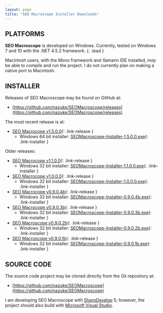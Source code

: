 ```yaml
---
layout: page
title: "SEO Macroscope Installer Downloads"
---
```


## PLATFORMS

**SEO Macroscope** is developed on Windows. Currently, tested on Windows 7 and 10 with the .NET 4.5.2 framework.
{: .lead }

Macintosh users, with the Mono framework and Xamarin IDE installed, *may* be able to compile and run the project. I do not currently plan on making a native port to Macintosh.

## INSTALLER

Releases of SEO Macroscope may be found on GitHub at:

* [https://github.com/nazuke/SEOMacroscope/releases](https://github.com/nazuke/SEOMacroscope/releases)

The most recent release is at:

* [SEO Macrocope v1.5.0.0](https://github.com/nazuke/SEOMacroscope/releases/tag/v1.5.0.0){: .link-release }
    * Windows 64 bit installer: [SEOMacroscope-Installer-1.5.0.0.exe](https://github.com/nazuke/SEOMacroscope/releases/download/v1.5.0.0/SEOMacroscope-Installer-1.5.0.0.exe){: .link-installer }

Older releases:

* [SEO Macrocope v1.1.0.0](https://github.com/nazuke/SEOMacroscope/releases/tag/v1.1.0.0){: .link-release }
    * Windows 32 bit installer: [SEOMacroscope-Installer-1.1.0.0.exe](https://github.com/nazuke/SEOMacroscope/releases/download/v1.1.0.0/SEOMacroscope-Installer-1.1.0.0.exe){: .link-installer }
* [SEO Macrocope v1.0.0.0](https://github.com/nazuke/SEOMacroscope/releases/tag/v1.0.0.0){: .link-release }
    * Windows 32 bit installer: [SEOMacroscope-Installer-1.0.0.0.exe](https://github.com/nazuke/SEOMacroscope/releases/download/v1.0.0.0/SEOMacroscope-Installer-1.0.0.0.exe){: .link-installer }
* [SEO Macrocope v0.9.0.4b](https://github.com/nazuke/SEOMacroscope/releases/tag/v0.9.0.4b){: .link-release }
    * Windows 32 bit installer: [SEOMacroscope-Installer-0.9.0.4b.exe](https://github.com/nazuke/SEOMacroscope/releases/download/v0.9.0.4b/SEOMacroscope-Installer-0.9.0.4b.exe){: .link-installer }
* [SEO Macrocope v0.9.0.3b](https://github.com/nazuke/SEOMacroscope/releases/tag/v0.9.0.3b){: .link-release }
    * Windows 32 bit installer: [SEOMacroscope-Installer-0.9.0.3b.exe](https://github.com/nazuke/SEOMacroscope/releases/download/v0.9.0.3b/SEOMacroscope-Installer-0.9.0.3b.exe){: .link-installer }
* [SEO Macroscope v0.9.0.2b](https://github.com/nazuke/SEOMacroscope/releases/tag/v0.9.0.2b){: .link-release }
    * Windows 32 bit installer: [SEOMacroscope-Installer-0.9.0.2b.exe](https://github.com/nazuke/SEOMacroscope/releases/download/v0.9.0.2b/SEOMacroscope-Installer-0.9.0.2b.exe){: .link-installer }
* [SEO Macroscope v0.9.0.1b](https://github.com/nazuke/SEOMacroscope/releases/tag/v0.9.0.1b){: .link-release }
    * Windows 32 bit installer: [SEOMacroscope-Installer-0.9.0.1b.exe](https://github.com/nazuke/SEOMacroscope/releases/download/v0.9.0.1b/SEOMacroscope-Installer-0.9.0.1b.exe){: .link-installer }

## SOURCE CODE

The source code project may be cloned directly from the Git repository at:

* [https://github.com/nazuke/SEOMacroscope](https://github.com/nazuke/SEOMacroscope)

I am developing SEO Macroscope with [SharpDevelop](http://www.icsharpcode.net/opensource/sd/Default.aspx) 5; however, the project should also build with [Microsoft Visual Studio](https://www.visualstudio.com/).
